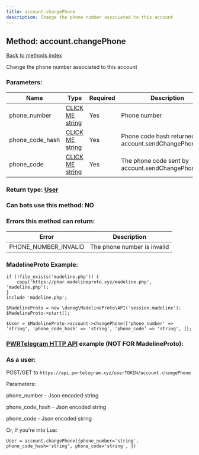 ```yaml
---
title: account.changePhone
description: Change the phone number associated to this account
---
```

## Method: account.changePhone  
[Back to methods index](index.md)


Change the phone number associated to this account

### Parameters:

| Name     |    Type       | Required | Description |
|----------|---------------|----------|-------------|
|phone\_number|[CLICK ME string](../types/string.md) | Yes|Phone number|
|phone\_code\_hash|[CLICK ME string](../types/string.md) | Yes|Phone code hash returned by account.sendChangePhoneCode|
|phone\_code|[CLICK ME string](../types/string.md) | Yes|The phone code sent by account.sendChangePhoneCode|


### Return type: [User](../types/User.md)

### Can bots use this method: **NO**


### Errors this method can return:

| Error    | Description   |
|----------|---------------|
|PHONE_NUMBER_INVALID|The phone number is invalid|


### MadelineProto Example:


```
if (!file_exists('madeline.php')) {
    copy('https://phar.madelineproto.xyz/madeline.php', 'madeline.php');
}
include 'madeline.php';

$MadelineProto = new \danog\MadelineProto\API('session.madeline');
$MadelineProto->start();

$User = $MadelineProto->account->changePhone(['phone_number' => 'string', 'phone_code_hash' => 'string', 'phone_code' => 'string', ]);
```

### [PWRTelegram HTTP API](https://pwrtelegram.xyz) example (NOT FOR MadelineProto):



### As a user:

POST/GET to `https://api.pwrtelegram.xyz/userTOKEN/account.changePhone`

Parameters:

phone_number - Json encoded string

phone_code_hash - Json encoded string

phone_code - Json encoded string




Or, if you're into Lua:

```
User = account.changePhone({phone_number='string', phone_code_hash='string', phone_code='string', })
```

